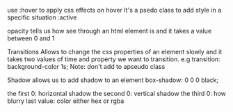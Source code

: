 use :hover to apply css effects on hover
It's a psedo class to add style in a specific situation
:active

opacity tells us how see through an html element is and it takes a value between 0 and 1


Transitions
Allows to change the css properties of an element slowly 
and it takes two values of time and property we want to transition.
e.g
transition: background-color 1s;
Note: don't add to apseudo class


Shadow
allows us to add shadow to an element 
box-shadow: 0 0 0 black;

the first 0: horizontal shadow
the second 0: vertical shadow
the third 0: how blurry 
last value: color either hex or rgba